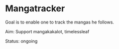 # Mangatracker

Goal is to enable one to track the mangas he follows.

Aim: Support mangakakalot, timelessleaf

Status: ongoing
